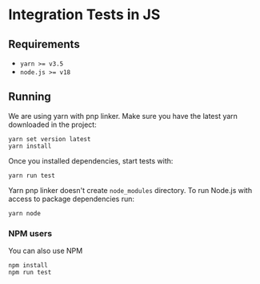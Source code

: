 # Integration Tests in JS

## Requirements

- `yarn >= v3.5`
- `node.js >= v18`

## Running

We are using yarn with pnp linker. Make sure you have the latest yarn downloaded in the project:

```shell
yarn set version latest
yarn install
```

Once you installed dependencies, start tests with:

```shell
yarn run test
```

Yarn pnp linker doesn't create `node_modules` directory. To run Node.js with access to package dependencies run:

```shell
yarn node
```

### NPM users

You can also use NPM

```shell
npm install
npm run test
```
